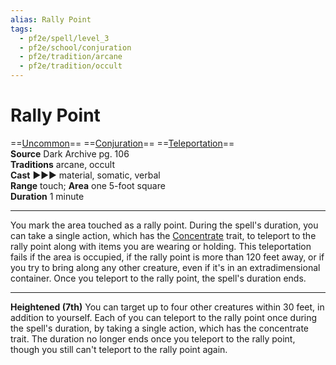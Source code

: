 ```yaml
---
alias: Rally Point
tags:
  - pf2e/spell/level_3
  - pf2e/school/conjuration
  - pf2e/tradition/arcane
  - pf2e/tradition/occult
---
```


# Rally Point

==[Uncommon](Uncommon.md)== ==[Conjuration](Conjuration.md)== ==[Teleportation](Teleportation.md)==  
__Source__ Dark Archive pg. 106  
**Traditions** arcane, occult  
**Cast** ►►► material, somatic, verbal  
**Range** touch; **Area** one 5-foot square  
**Duration** 1 minute

---

You mark the area touched as a rally point. During the spell's duration, you can take a single action, which has the [Concentrate](Concentrate.md) trait, to teleport to the rally point along with items you are wearing or holding. This teleportation fails if the area is occupied, if the rally point is more than 120 feet away, or if you try to bring along any other creature, even if it's in an extradimensional container. Once you teleport to the rally point, the spell's duration ends.

<hr>

**Heightened (7th)** You can target up to four other creatures within 30 feet, in addition to yourself. Each of you can teleport to the rally point once during the spell's duration, by taking a single action, which has the concentrate trait. The duration no longer ends once you teleport to the rally point, though you still can't teleport to the rally point again.
